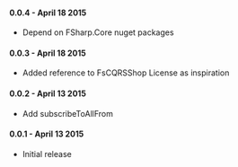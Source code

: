 #### 0.0.4 - April 18 2015
* Depend on FSharp.Core nuget packages

#### 0.0.3 - April 18 2015
* Added reference to FsCQRSShop License as inspiration

#### 0.0.2 - April 13 2015
* Add subscribeToAllFrom

#### 0.0.1 - April 13 2015
* Initial release
